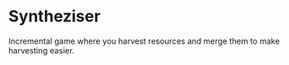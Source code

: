 # Syntheziser
Incremental game where you harvest resources and merge them to make harvesting easier.
